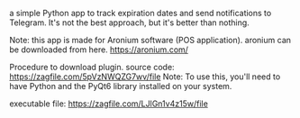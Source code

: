 a simple Python app to track expiration dates and send notifications to Telegram. It's not the best approach, but it's better than nothing.

Note: this app is made for Aronium software (POS application). 
aronium can be downloaded from here. https://aronium.com/

Procedure to download plugin.
source code:         https://zagfile.com/5pVzNWQZG7wv/file
Note: To use this, you'll need to have Python and the PyQt6 library installed on your system.

executable file:     https://zagfile.com/LJlGn1v4z15w/file
